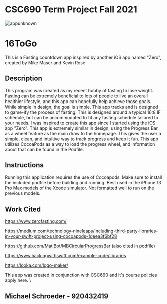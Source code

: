 # CSC690 Term Project Fall 2021


![appunknown](https://user-images.githubusercontent.com/27389678/145497443-c62fdef4-7fad-4b85-9fdd-5de07a9b81b8.png)
# 16ToGo
This is a Fasting countdown app inspired by another iOS app named "Zero", created by Mike Maser and Kevin Rose

## Description

This program was created as my recent hobby of fasting to lose weight. Fasting can be extremely beneficial to lots of people to live an overall healthier lifestyle, and this app can hopefully help achieve those goals. While simple in design, the goal is simple. This app tracks and is designed to game-ify the process of fasting. This is designed around a typical 16:8 IF schedule, but can be accommodated to fit any fasting schedule tailored to your needs. I was inspired to create this app since I started using the iOS app "Zero". This app is extremely similar in design, using the Progress Bar as a wheel feature as the main draw to the homepage. This gives the user a simple, clean, and intuitive way to track progress and keep it fun. This app utilizes CocoaPods as a way to load the progress wheel, and information about that can be found in the Podfile. 
## Instructions

Running this application requires the use of Cocoapods. Make sure to install the included podfile before building and running. Best used in the iPhone 13 Pro Max models of the Xcode simulator. Not formatted well to run on the previous models. 


## Work Cited
https://www.zerofasting.com/

https://medium.com/technology-nineleaps/including-third-party-libraries-in-your-swift-project-using-cocoapods-1deea3f6bf28

https://github.com/MatiBot/MBCircularProgressBar (also cited in podfile)

https://www.hackingwithswift.com/example-code/libraries

https://looka.com/logo-maker/


This app was created in conjunction with CSC690 and it's course policies apply here. 
\
## Michael Schroeder - 920432419
